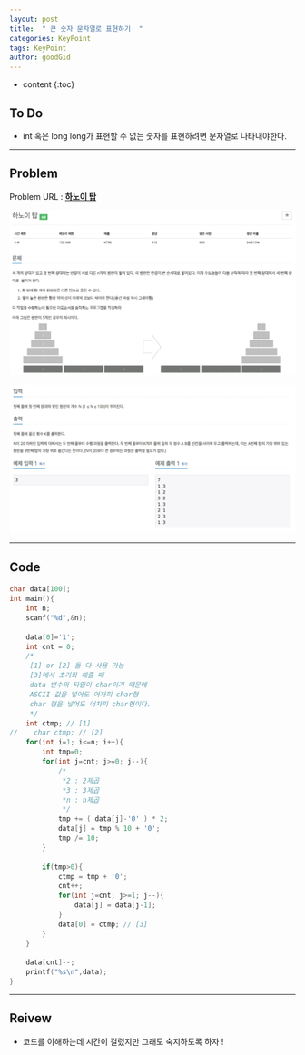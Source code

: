 ```yaml
---
layout: post
title:  " 큰 숫자 문자열로 표현하기  "
categories: KeyPoint
tags: KeyPoint
author: goodGid
---
```

* content
{:toc}


## To Do

* int 혹은 long long가 표현할 수 없는 숫자를 표현하려면 문자열로 나타내야한다. 




---

## Problem

Problem URL : **[하노이 탑](https://www.acmicpc.net/problem/1914)**

![](/assets/img/algorithm/1914_1.png)

![](/assets/img/algorithm/1914_2.png)


---

## Code

``` cpp
char data[100];
int main(){
    int n;
    scanf("%d",&n);
    
    data[0]='1';
    int cnt = 0;
    /*
     [1] or [2] 둘 다 사용 가능
     [3]에서 초기화 해줄 때
     data 변수의 타입이 char이기 때문에
     ASCII 값을 넣어도 어차피 char형
     char 형을 넣어도 어차피 char형이다.
     */
    int ctmp; // [1]
//    char ctmp; // [2]
    for(int i=1; i<=n; i++){
        int tmp=0;
        for(int j=cnt; j>=0; j--){
            /*
             *2 : 2제곱
             *3 : 3제곱
             *n : n제곱
             */
            tmp += ( data[j]-'0' ) * 2;
            data[j] = tmp % 10 + '0';
            tmp /= 10;
        }
        
        if(tmp>0){
            ctmp = tmp + '0';
            cnt++;
            for(int j=cnt; j>=1; j--){
                data[j] = data[j-1];
            }
            data[0] = ctmp; // [3]
        }
    }
    
    data[cnt]--;
    printf("%s\n",data);
}
```

---

## Reivew

* 코드를 이해하는데 시간이 걸렸지만 그래도 숙지하도록 하자 ! 